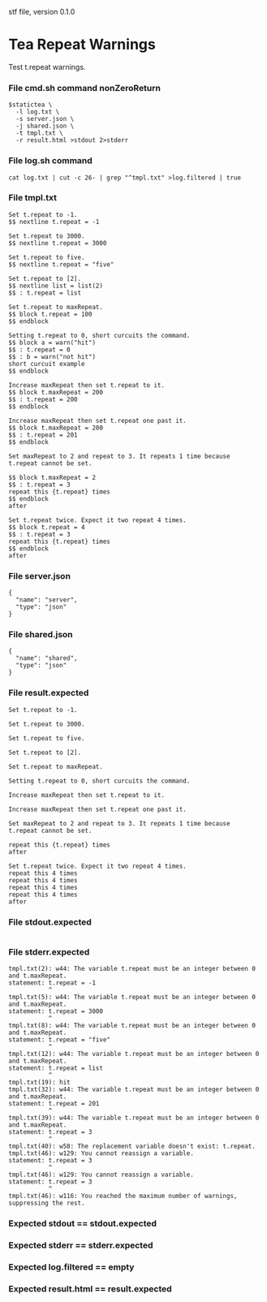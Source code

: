 stf file, version 0.1.0

# Tea Repeat Warnings

Test t.repeat warnings.

### File cmd.sh command nonZeroReturn

~~~
$statictea \
  -l log.txt \
  -s server.json \
  -j shared.json \
  -t tmpl.txt \
  -r result.html >stdout 2>stderr
~~~

### File log.sh command

~~~
cat log.txt | cut -c 26- | grep "^tmpl.txt" >log.filtered | true
~~~

### File tmpl.txt

~~~
Set t.repeat to -1.
$$ nextline t.repeat = -1

Set t.repeat to 3000.
$$ nextline t.repeat = 3000

Set t.repeat to five.
$$ nextline t.repeat = "five"

Set t.repeat to [2].
$$ nextline list = list(2)
$$ : t.repeat = list

Set t.repeat to maxRepeat.
$$ block t.repeat = 100
$$ endblock

Setting t.repeat to 0, short curcuits the command.
$$ block a = warn("hit")
$$ : t.repeat = 0
$$ : b = warn("not hit")
short curcuit example
$$ endblock

Increase maxRepeat then set t.repeat to it.
$$ block t.maxRepeat = 200
$$ : t.repeat = 200
$$ endblock

Increase maxRepeat then set t.repeat one past it.
$$ block t.maxRepeat = 200
$$ : t.repeat = 201
$$ endblock

Set maxRepeat to 2 and repeat to 3. It repeats 1 time because
t.repeat cannot be set.

$$ block t.maxRepeat = 2
$$ : t.repeat = 3
repeat this {t.repeat} times
$$ endblock
after

Set t.repeat twice. Expect it two repeat 4 times.
$$ block t.repeat = 4
$$ : t.repeat = 3
repeat this {t.repeat} times
$$ endblock
after
~~~

### File server.json

~~~
{
  "name": "server",
  "type": "json"
}
~~~

### File shared.json

~~~
{
  "name": "shared",
  "type": "json"
}
~~~

### File result.expected

~~~
Set t.repeat to -1.

Set t.repeat to 3000.

Set t.repeat to five.

Set t.repeat to [2].

Set t.repeat to maxRepeat.

Setting t.repeat to 0, short curcuits the command.

Increase maxRepeat then set t.repeat to it.

Increase maxRepeat then set t.repeat one past it.

Set maxRepeat to 2 and repeat to 3. It repeats 1 time because
t.repeat cannot be set.

repeat this {t.repeat} times
after

Set t.repeat twice. Expect it two repeat 4 times.
repeat this 4 times
repeat this 4 times
repeat this 4 times
repeat this 4 times
after
~~~

### File stdout.expected

~~~
~~~

### File stderr.expected

~~~
tmpl.txt(2): w44: The variable t.repeat must be an integer between 0 and t.maxRepeat.
statement: t.repeat = -1
           ^
tmpl.txt(5): w44: The variable t.repeat must be an integer between 0 and t.maxRepeat.
statement: t.repeat = 3000
           ^
tmpl.txt(8): w44: The variable t.repeat must be an integer between 0 and t.maxRepeat.
statement: t.repeat = "five"
           ^
tmpl.txt(12): w44: The variable t.repeat must be an integer between 0 and t.maxRepeat.
statement: t.repeat = list
           ^
tmpl.txt(19): hit
tmpl.txt(32): w44: The variable t.repeat must be an integer between 0 and t.maxRepeat.
statement: t.repeat = 201
           ^
tmpl.txt(39): w44: The variable t.repeat must be an integer between 0 and t.maxRepeat.
statement: t.repeat = 3
           ^
tmpl.txt(40): w58: The replacement variable doesn't exist: t.repeat.
tmpl.txt(46): w129: You cannot reassign a variable.
statement: t.repeat = 3
           ^
tmpl.txt(46): w129: You cannot reassign a variable.
statement: t.repeat = 3
           ^
tmpl.txt(46): w116: You reached the maximum number of warnings, suppressing the rest.
~~~

### Expected stdout == stdout.expected
### Expected stderr == stderr.expected
### Expected log.filtered == empty
### Expected result.html == result.expected
